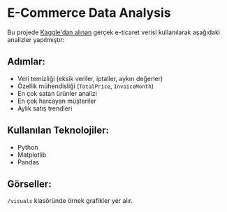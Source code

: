 # E-Commerce Data Analysis

Bu projede [Kaggle'dan alınan](https://www.kaggle.com/datasets/carrie1/ecommerce-data) gerçek e-ticaret verisi kullanılarak aşağıdaki analizler yapılmıştır:

## Adımlar:
- Veri temizliği (eksik veriler, iptaller, aykırı değerler)
- Özellik mühendisliği (`TotalPrice`, `InvoiceMonth`)
- En çok satan ürünler analizi
- En çok harcayan müşteriler
- Aylık satış trendleri

## Kullanılan Teknolojiler:
- Python
- Matplotlib
- Pandas

## Görseller:
`/visuals` klasöründe örnek grafikler yer alır.
